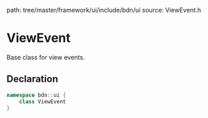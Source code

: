 path: tree/master/framework/ui/include/bdn/ui
source: ViewEvent.h

# ViewEvent

Base class for view events.

## Declaration

```C++
namespace bdn::ui {
	class ViewEvent
}
```

 